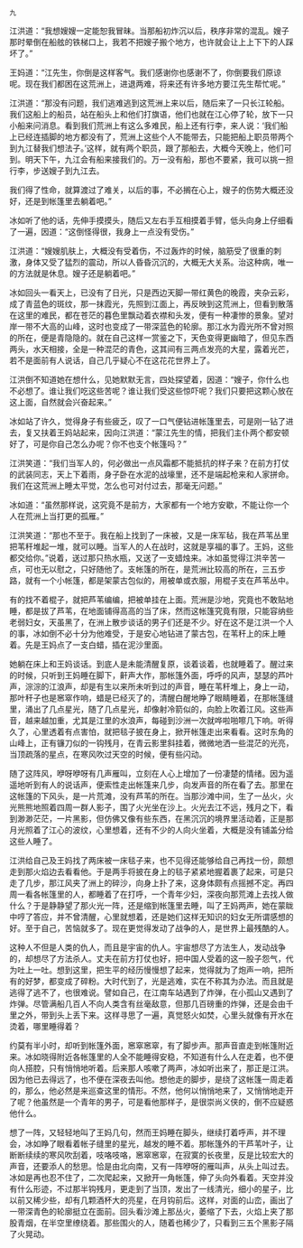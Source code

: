     九 

   江洪道：“我想嫂嫂一定能恕我冒昧。当那船初炸沉以后，秩序非常的混乱。嫂子那时晕倒在船舷的铁梯口上，我若不把嫂子搬个地方，也许就会让上上下下的人踩坏了。”

   王妈道：“江先生，你倒是这样客气。我们感谢你也感谢不了，你倒要我们原谅呢。现在我们都困在这荒洲上，进退两难，将来还有许多地方要江先生帮忙呢。”

   江洪道：“那没有问题，我们逃难逃到这荒洲上来以后，随后来了一只长江轮船。我们这船上的船员，站在船头上和他们打旗语，他们也就在江心停了轮，放下一只小船来问消息。看到我们荒洲上有这么多难民，船上还有行李，来人说：‘我们船上已经连插脚的地方都没有了，荒洲上这些个人不能带去，只能把船上职员带两个到九江替我们想法子。’这样，就有两个职员，跟了那船去，大概今天晚上，他们可到。明天下午，九江会有船来接我们的。万一没有船，那也不要紧，我可以挑一担行李，步送嫂子到九江去。

   我们得了性命，就算渡过了难关，以后的事，不必搁在心上，嫂子的伤势大概还没好，还是到帐篷里去躺着吧。”

   冰如听了他的话，先伸手摸摸头，随后又左右手互相摸着手臂，低头向身上仔细看了一遍，因道：“这倒怪得很，我身上一点没有受伤。”

   江洪道：“嫂嫂肌肤上，大概没有受着伤，不过轰炸的时候，脑筋受了很重的刺激，身体又受了猛烈的震动，所以人昏昏沉沉的，大概无大关系。治这种病，唯一的方法就是休息。嫂子还是躺着吧。”

   冰如回头一看天上，已没有了日光，只是西边天脚一带红黄色的晚霞，夹杂云彩，成了青蓝色的斑纹，那一抹霞光，先照到江面上，再反映到这荒洲上，但看到散落在这里的难民，都在苍茫的暮色里飘动着衣襟和头发，便有一种凄惨的景象。望对岸一带不大高的山峰，这时也变成了一带深蓝色的轮廓。那江水为霞光所不曾对照的所在，便是青隐隐的。就在自己这样一赏鉴之下，天色变得更幽暗了，但见东西两头，水天相接，全是一种混茫的青色，这其间有三两点发亮的大星，露着光芒，若不是面前有人说话，自己几乎疑心不在这花花世界上了。

   江洪倒不知道她在想什么，见她默默无言，四处探望着，因道：“嫂子，你什么也不必想了。谁让我们吃这些苦呢？谁让我们受这些惊吓呢？我们只要把这颗心放在这上面，自然就会兴奋起来。”

   冰如站了许久，觉得身子有些疲乏，叹了一口气便钻进帐篷里去，可是刚一钻了进去，复又扶着王妈站起来，因向江洪道：“蒙江先生的情，把我们主仆两个都安顿好了，可是你自己怎么办呢？你不也支个帐篷吗？”

   江洪笑道：“我们当军人的，何必做出一点风霜都不能抵抗的样子来？在前方打仗的武装同志，天上下着雨，身子卧在水泥的战壕里，还不是端起枪来和人家拼命。我们在这荒洲上睡太平觉，怎么也可对付过去，那毫无问题。”

   冰如道：“虽然那样说，这究竟不是前方，大家都有一个地方安歇，不能让你一个人在荒洲上当打更的孤雁。”

   江洪笑道：“那也不至于。我在船上找到了一床被，又是一床军毡，我在芦苇丛里把苇秆堆起一堆，就可以睡。当军人的人在战时，这就是享福的事了。王妈，这些都交给你。”说着，送过那只热水瓶，又送了一支蜡烛来。冰如虽觉得江洪辛苦一点，可也无以慰之，只好随他了。支帐篷的所在，是荒洲比较高的所在，三五步路，就有一个小帐篷，都是架蒙古包似的，用被单或衣服，用棍子支在芦苇丛中。

   有的找不着棍子，就把芦苇编编，把被单挂在上面。荒洲是沙地，究竟也不敢贴地睡，都是拔了芦苇，在地面铺得高高的当了床，然而这帐篷究竟有限，只能容纳些老弱妇女，天虽黑了，在洲上散步谈话的男子们还是不少。好在这不是江洪一个人的事，冰如倒不必十分为他难受，于是安心地钻进了蒙古包，在苇秆上的床上睡着。先是王妈点了一支白蜡，插在泥沙里面。

   她躺在床上和王妈谈话。到底人是未能清醒复原，谈着谈着，也就睡着了。醒过来的时候，只听到王妈睡在脚下，鼾声大作，那帐篷外面，呼呼的风声，瑟瑟的芦叶声，淙淙的江浪声，却是有生以来所未听到过的声音，睡在苇秆堆上，身上一动，那叶秆子也是窸窣作响，蜡是已经灭了的，清醒白醒地睁了眼睛睡着，在那帐篷缝里，涌出了几点星光，随了几点星光，却像射冷箭似的，向脸上吹着江风。这些声音，越来越加重，尤其是江里的水浪声，每碰到沙洲一次就哗啦啪嚓几下响。听得久了，心里透着有点害怕，就把毯子披在身上，掀开帐篷走出来看看。这时东角的山峰上，正有镰刀似的一钩残月，在青云影里斜挂着，微微地洒一些混茫的光亮，当顶疏落的星点，在寒风吹过天空的时候，便有些闪动。

   随了这阵风，咿呀咿呀有几声雁叫，立刻在人心上增加了一份凄楚的情绪。因为遥遥地听到有人的说话声，便索性走出帐篷来几步，向发声音的所在看了去。那里在这帐篷的下风头，是一片荒滩，没有芦苇的所在。当那沙滩中间，生了一丛火，火光熊熊地照着四周一群人影子，围了火光坐在沙上。火光去江不远，残月之下，看到渺渺茫茫，一片黑影，但仿佛又像有些东西，在黑沉沉的境界里活动着，正是那月光照着了江心的波纹，心里想着，还有不少的人向火坐着，大概是没有铺盖分给这些人睡了。

   江洪给自己及王妈找了两床被一床毯子来，也不见得还能够给自己再找一份，颇想走到那火焰边去看看他。于是两手将披在身上的毯子紧紧地握着裹了起来，可是只走了几步，那江风夹了洲上的碎沙，向身上扑了来，这身体颇有点摇撼不定。再四周一看各帐篷里的人，都睡着了在打呼，一个青年少妇，深夜向那荒滩上去找人做什么？于是静静望了那火光一阵，还是缩到帐篷里去睡，叫了王妈两声，她在蒙眬中哼了答应，并不曾清醒，心里就想着，还是她们这样无知识的妇女无所谓感想的好。至于自己，苦恼就多了。现在更觉得发动了战争的人，是世界上最残酷的人。

   这种人不但是人类的仇人，而且是宇宙的仇人。宇宙想尽了方法生人，发动战争的，却想尽了方法杀人。丈夫在前方打仗也好，把中国人受着的这一股子怨气，代为吐上一吐。想到这里，把生平的经历慢慢想了起来，觉得就为了炮声一响，把所有的好梦，都变成了碎粉。大时代到了，光是逃难，实在不称其为办法。而且就是逃得了逃不了，也很难说。譬如自己，在江南车站遇到了炸弹，在小孤山又遇到了炸弹。尽管满船几百人不向人类含有丝毫敌意，但那几百磅重的炸弹，还是会由千里之外，带到头上丢下来。这样寻思了一遍，真觉怒火如焚，心里头就像有开水在烫着，哪里睡得着？

   约莫有半小时，却听到帐篷外面，窸窣窸窣，有了脚步声。那声音直走到帐篷附近来。冰如晓得附近各帐篷里的人全不能睡得安稳，不知道有什么人在走着，也不便向人搭腔，只有悄悄地听着。后来那人咳嗽了两声，冰如听出来了，那正是江洪。因为他已去得远了，也不便在深夜去叫他。想他走的脚步，是绕了这帐篷一周走着的，那么，他必然是来巡查这里的情形。不然，他何以悄悄地来了，又悄悄地走开了呢？他虽然是一个青年的男子，可是看他那样子，是很崇尚义侠的，倒不应疑惑他什么。

   想了一阵，又轻轻地叫了王妈几句，然而王妈睡在脚头，继续打着呼声，并不理会，冰如睁了眼看着帐子缝里的星光，越发的睡不着。那帐篷外的干芦苇叶子，让断断续续的寒风吹刮着，吱咯吱咯，窸窣窸窣，在寂寞的长夜里，反是比较宏大的声音，还要添人的愁思。恰是由北向南，又有一阵咿呀的雁叫声，从头上叫过去。冰如是再也忍不住了，二次爬起来，又掀开一角帐篷，伸了头向外看着。天空并没有什么形迹，不过那半钩残月，更走到了当顶，发出了一线清光，细小的星子，比以前又稀少些，却有几颗酒杯大的亮星，在月钩前后。这样，对面的山峦，画出了一带深青色的轮廓挺立在面前。回头看沙滩上那丛火，萎缩了下去，火焰上夹了那股青烟，在半空里缭绕着。那些围火的人，随着也稀少了，只看到三五个黑影子隔了火晃动。

